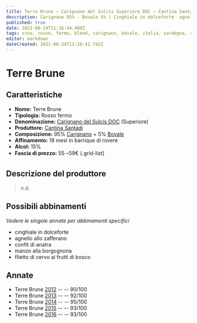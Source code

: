 ```yaml
---
title: Terre Brune – Carignano del Sulcis Superiore DOC – Cantina Santadi – Sardegna (IT) – 55🠒59€ – 4★-5★
description: Carignano 95% - Bovale 5% | Cinghiale in dolceforte  agnello allo zafferano – Confit di anatra – Manzo alla borgognona – Filetto di cervo ai frutti di bosco
published: true
date: 2021-08-24T11:16:44.400Z
tags: vino, rosso, fermo, blend, carignano, bovale, italia, sardegna, cinghiale in dolceforte, agnello allo zafferano, confit di anatra, manzo alla borgognona, filetto di cervo ai frutti di bosco, 55🠒59€, 5 stelle
editor: markdown
dateCreated: 2021-08-24T11:16:41.742Z
---
```


# Terre Brune

## Caratteristiche
- **Nome:** Terre Brune 
- **Tipologia:** Rosso fermo
- **Denominazione:** [Carignano del Sulcis DOC](/denominazioni/Italia/Sardegna/DOC/Carignano-del-Sulcis) (Superiore)
- **Produttore:** [Cantina Santadi](/produttori/Italia/Sardegna/Cantina-Santadi) 
- **Composizione:** 95% [Carignano](/vitigni/Italia/bacca-nera/carignano) + 5% [Bovale](/vitigni/Italia/bacca-nera/bovale)
- **Affinamento:** 18 mesi in barrique di rovere
- **Alcol:** 15%
- **Fascia di prezzo:** 55🠒59€
{.grid-list}

## Descrizione del produttore

> n.d.

## Possibili abbinamenti
*Vedere le singole annate per abbinamenti specifici*

- cinghiale in dolceforte
- agnello allo zafferano 
- confit di anatra
- manzo alla borgognona
- filetto di cervo ai frutti di bosco

## Annate
- Terre Brune [2012](vini/Italia/Sardegna/Cantina-Santadi/Terre-Brune/2012) -- <span class="star-4"></span> -- 90/100
- Terre Brune [2013](vini/Italia/Sardegna/Cantina-Santadi/Terre-Brune/2013) -- <span class="star-5"></span> -- 92/100
- Terre Brune [2014](vini/Italia/Sardegna/Cantina-Santadi/Terre-Brune/2014) -- <span class="star-5"></span> -- 95/100
- Terre Brune [2015](vini/Italia/Sardegna/Cantina-Santadi/Terre-Brune/2015) -- <span class="star-5"></span> -- 93/100
- Terre Brune [2016](vini/Italia/Sardegna/Cantina-Santadi/Terre-Brune/2016) -- <span class="star-5"></span> -- 93/100


